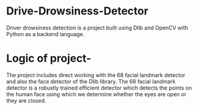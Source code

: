 # Drive-Drowsiness-Detector
Driver drowsiness detection is a project built using Dlib and OpenCV with Python as a backend language.

# Logic of project-
The project includes direct working with the 68 facial landmark detector and also the face detector of the Dlib library. The 68 facial landmark detector is a robustly trained efficient detector which detects the points on the human face using which we determine whether the eyes are open or they are closed.

